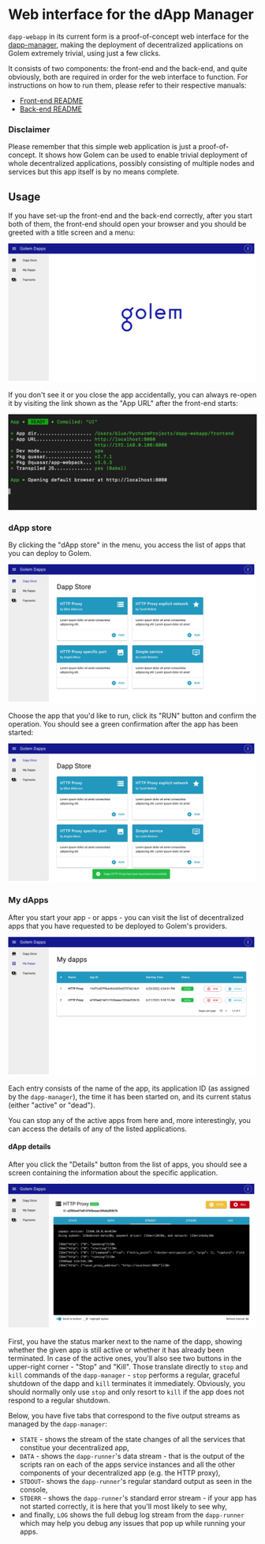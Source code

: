 # Web interface for the dApp Manager

`dapp-webapp` in its current form is a proof-of-concept web interface for the [dapp-manager](https://github.com/golemfactory/dapp-manager/), making the deployment of decentralized applications on Golem extremely trivial, using just a few clicks.

It consists of two components: the front-end and the back-end, and quite obviously, both are required in
order for the web interface to function. For instructions on how to run them, please refer to their respective manuals:

* [Front-end README](frontend/README.md)
* [Back-end README](backend/README.md)


### Disclaimer

Please remember that this simple web application is just a proof-of-concept. It shows how Golem can be
used to enable trivial deployment of whole decentralized applications, possibly consisting of multiple
nodes and services but this app itself is by no means complete.


## Usage

If you have set-up the front-end and the back-end correctly, after you start both of them, the front-end should open your browser and you should be greeted with a title screen and a menu:

![Title screen](readme-assets/title_screen.png)

If you don't see it or you close the app accidentally, you can always re-open it by visiting the link shown
as the "App URL" after the front-end starts:

![Front-end started](readme-assets/frontend_start.png)

### dApp store

By clicking the "dApp store" in the menu, you access the list of apps that you can deploy to Golem.

![dApp store](readme-assets/dapp_store.png)

Choose the app that you'd like to run, click its "RUN" button and confirm the operation. You should see a green confirmation after the app has been started:

![dApp store](readme-assets/dapp_store_launched.png)

### My dApps

After you start your app - or apps - you can visit the list of decentralized apps that you have requested to be deployed to Golem's providers.

![My dApps list](readme-assets/my_dapps_list.png)

Each entry consists of the name of the app, its application ID (as assigned by the `dapp-manager`), the time it has been started on, and its current status (either "active" or "dead").

You can stop any of the active apps from here and, more interestingly, you can access the details of any of the listed applications.

#### dApp details

After you click the "Details" button from the list of apps, you should see a screen containing the information about the specific application.

![The details of a running dapp](readme-assets/running_app_details.png)

First, you have the status marker next to the name of the dapp, showing whether the given app is still active or whether it has already been terminated. In case of the active ones, you'll also see two buttons in the upper-right corner - "Stop" and "Kill". Those translate directly to `stop` and `kill` commands of the `dapp-manager` - `stop` performs a regular, graceful shutdown of the dapp and `kill` terminates it immediately. Obviously, you should normally only use `stop` and only resort to `kill` if the app does not respond to a regular shutdown.

Below, you have five tabs that correspond to the five output streams as managed by the `dapp-manager`:
* `STATE` - shows the stream of the state changes of all the services that constitue your decentralized app,
* `DATA` - shows the `dapp-runner`'s data stream - that is the output of the scripts ran on each of the apps service instances and all the other components of your decentralized app (e.g. the HTTP proxy),
* `STDOUT`- shows the `dapp-runner`'s regular standard output as seen in the console,
* `STDERR` - shows the `dapp-runner`'s standard error stream - if your app has not started correctly, it is here that you'll most likely to see why,
* and finally, `LOG` shows the full debug log stream from the `dapp-runner` which may help you debug any issues that pop up while running your apps.
